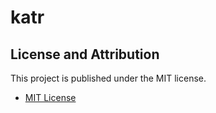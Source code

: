# katr

## License and Attribution

This project is published under the MIT license.
- [MIT License](LICENSE)